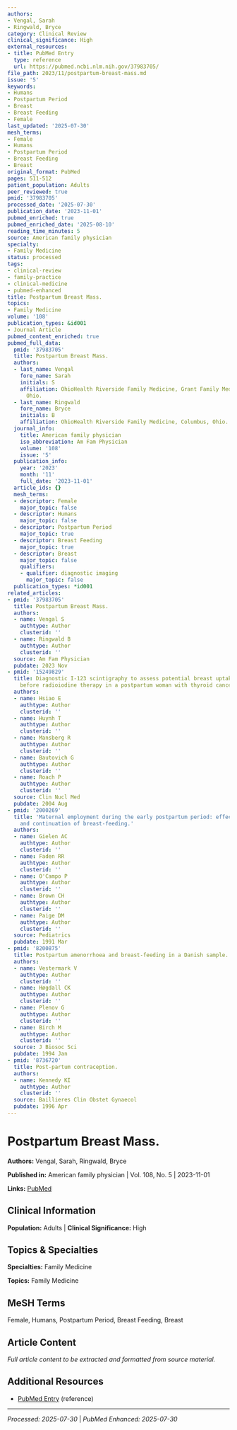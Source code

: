 ```yaml
---
authors:
- Vengal, Sarah
- Ringwald, Bryce
category: Clinical Review
clinical_significance: High
external_resources:
- title: PubMed Entry
  type: reference
  url: https://pubmed.ncbi.nlm.nih.gov/37983705/
file_path: 2023/11/postpartum-breast-mass.md
issue: '5'
keywords:
- Humans
- Postpartum Period
- Breast
- Breast Feeding
- Female
last_updated: '2025-07-30'
mesh_terms:
- Female
- Humans
- Postpartum Period
- Breast Feeding
- Breast
original_format: PubMed
pages: 511-512
patient_population: Adults
peer_reviewed: true
pmid: '37983705'
processed_date: '2025-07-30'
publication_date: '2023-11-01'
pubmed_enriched: true
pubmed_enriched_date: '2025-08-10'
reading_time_minutes: 5
source: American family physician
specialty:
- Family Medicine
status: processed
tags:
- clinical-review
- family-practice
- clinical-medicine
- pubmed-enhanced
title: Postpartum Breast Mass.
topics:
- Family Medicine
volume: '108'
publication_types: &id001
- Journal Article
pubmed_content_enriched: true
pubmed_full_data:
  pmid: '37983705'
  title: Postpartum Breast Mass.
  authors:
  - last_name: Vengal
    fore_name: Sarah
    initials: S
    affiliation: OhioHealth Riverside Family Medicine, Grant Family Medicine, Columbus,
      Ohio.
  - last_name: Ringwald
    fore_name: Bryce
    initials: B
    affiliation: OhioHealth Riverside Family Medicine, Columbus, Ohio.
  journal_info:
    title: American family physician
    iso_abbreviation: Am Fam Physician
    volume: '108'
    issue: '5'
  publication_info:
    year: '2023'
    month: '11'
    full_date: '2023-11-01'
  article_ids: {}
  mesh_terms:
  - descriptor: Female
    major_topic: false
  - descriptor: Humans
    major_topic: false
  - descriptor: Postpartum Period
    major_topic: true
  - descriptor: Breast Feeding
    major_topic: true
  - descriptor: Breast
    major_topic: false
    qualifiers:
    - qualifier: diagnostic imaging
      major_topic: false
  publication_types: *id001
related_articles:
- pmid: '37983705'
  title: Postpartum Breast Mass.
  authors:
  - name: Vengal S
    authtype: Author
    clusterid: ''
  - name: Ringwald B
    authtype: Author
    clusterid: ''
  source: Am Fam Physician
  pubdate: 2023 Nov
- pmid: '15249829'
  title: Diagnostic I-123 scintigraphy to assess potential breast uptake of I-131
    before radioiodine therapy in a postpartum woman with thyroid cancer.
  authors:
  - name: Hsiao E
    authtype: Author
    clusterid: ''
  - name: Huynh T
    authtype: Author
    clusterid: ''
  - name: Mansberg R
    authtype: Author
    clusterid: ''
  - name: Bautovich G
    authtype: Author
    clusterid: ''
  - name: Roach P
    authtype: Author
    clusterid: ''
  source: Clin Nucl Med
  pubdate: 2004 Aug
- pmid: '2000269'
  title: 'Maternal employment during the early postpartum period: effects on initiation
    and continuation of breast-feeding.'
  authors:
  - name: Gielen AC
    authtype: Author
    clusterid: ''
  - name: Faden RR
    authtype: Author
    clusterid: ''
  - name: O'Campo P
    authtype: Author
    clusterid: ''
  - name: Brown CH
    authtype: Author
    clusterid: ''
  - name: Paige DM
    authtype: Author
    clusterid: ''
  source: Pediatrics
  pubdate: 1991 Mar
- pmid: '8200875'
  title: Postpartum amenorrhoea and breast-feeding in a Danish sample.
  authors:
  - name: Vestermark V
    authtype: Author
    clusterid: ''
  - name: Høgdall CK
    authtype: Author
    clusterid: ''
  - name: Plenov G
    authtype: Author
    clusterid: ''
  - name: Birch M
    authtype: Author
    clusterid: ''
  source: J Biosoc Sci
  pubdate: 1994 Jan
- pmid: '8736720'
  title: Post-partum contraception.
  authors:
  - name: Kennedy KI
    authtype: Author
    clusterid: ''
  source: Baillieres Clin Obstet Gynaecol
  pubdate: 1996 Apr
---
```


# Postpartum Breast Mass.

**Authors:** Vengal, Sarah, Ringwald, Bryce

**Published in:** American family physician | Vol. 108, No. 5 | 2023-11-01

**Links:** [PubMed](https://pubmed.ncbi.nlm.nih.gov/37983705/)

## Clinical Information

**Population:** Adults | **Clinical Significance:** High

## Topics & Specialties

**Specialties:** Family Medicine

**Topics:** Family Medicine

## MeSH Terms

Female, Humans, Postpartum Period, Breast Feeding, Breast

## Article Content

*Full article content to be extracted and formatted from source material.*

## Additional Resources

- [PubMed Entry](https://pubmed.ncbi.nlm.nih.gov/37983705/) (reference)

---

*Processed: 2025-07-30* | *PubMed Enhanced: 2025-07-30*
